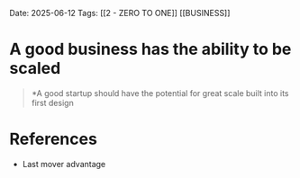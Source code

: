 Date: 2025-06-12
Tags: [[2 - ZERO TO ONE]] [[BUSINESS]] 

# A good business has the ability to be scaled

>*A good startup should have the potential for great scale built into its first design 
# References 
 - Last mover advantage